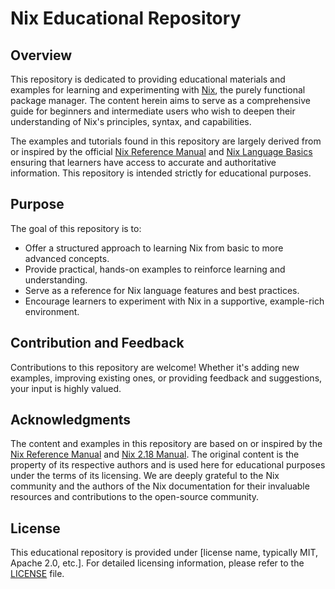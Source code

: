 # Nix Educational Repository

## Overview

This repository is dedicated to providing educational materials and examples for learning and experimenting with [Nix](https://nixos.org/), the purely functional package manager. The content herein aims to serve as a comprehensive guide for beginners and intermediate users who wish to deepen their understanding of Nix's principles, syntax, and capabilities.

The examples and tutorials found in this repository are largely derived from or inspired by the official [Nix Reference Manual](https://nix.dev/manual/nix/2.18/language/) and [Nix Language Basics](https://nix.dev/tutorials/nix-language) ensuring that learners have access to accurate and authoritative information. This repository is intended strictly for educational purposes.

## Purpose

The goal of this repository is to:

- Offer a structured approach to learning Nix from basic to more advanced concepts.
- Provide practical, hands-on examples to reinforce learning and understanding.
- Serve as a reference for Nix language features and best practices.
- Encourage learners to experiment with Nix in a supportive, example-rich environment.

## Contribution and Feedback

Contributions to this repository are welcome! Whether it's adding new examples, improving existing ones, or providing feedback and suggestions, your input is highly valued.

## Acknowledgments

The content and examples in this repository are based on or inspired by the [Nix Reference Manual](https://nix.dev/manual/nix/2.18/language/) and [Nix 2.18 Manual](https://nix.dev/manual/nix/2.18/language/). The original content is the property of its respective authors and is used here for educational purposes under the terms of its licensing. We are deeply grateful to the Nix community and the authors of the Nix documentation for their invaluable resources and contributions to the open-source community.

## License

This educational repository is provided under [license name, typically MIT, Apache 2.0, etc.]. For detailed licensing information, please refer to the [LICENSE](./LICENSE) file.
